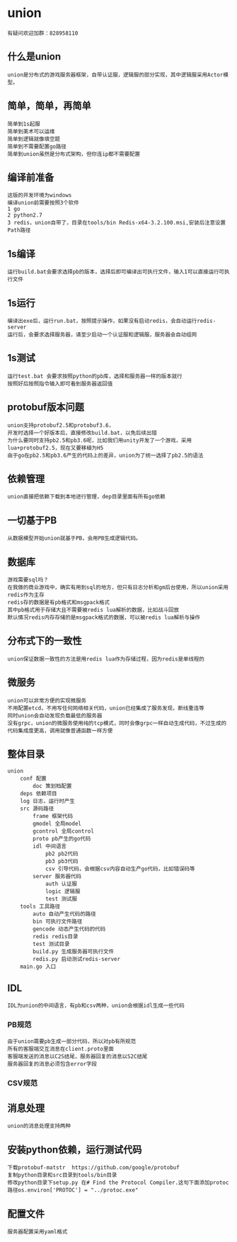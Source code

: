 # union  
	有疑问欢迎加群：828958110   
## 什么是union
	union是分布式的游戏服务器框架，自带认证服，逻辑服的部分实现，其中逻辑服采用Actor模型。   
## 简单，简单，再简单
	简单到1s起服
	简单到美术可以运维
	简单到逻辑就像填空题
	简单到不需要配置go路径
	简单到union虽然是分布式架构，但你连ip都不需要配置
## 编译前准备
	这版的开发环境为windows
	编译union前需要按照3个软件
	1 go
	2 python2.7
	3 redis，union自带了，目录在tools/bin Redis-x64-3.2.100.msi,安装后注意设置Path路径
## 1s编译
	运行build.bat会要求选择pb的版本，选择后即可编译出可执行文件，输入1可以直接运行可执行文件
## 1s运行
	编译出exe后，运行run.bat，按照提示操作，如果没有启动redis，会自动运行redis-server
	运行后，会要求选择服务器，请至少启动一个认证服和逻辑服，服务器会自动组网
## 1s测试
	运行test.bat 会要求按照python的pb库，选择和服务器一样的版本就行
	按照好后按照指令输入即可看到服务器返回值
## protobuf版本问题
	union支持protobuf2.5和protobuf3.6，
	开发时选择一个好版本后，直接修改build.bat，以免后续出错
	为什么要同时支持pb2.5和pb3.6呢，比如我们用unity开发了一个游戏，采用lua+protobuf2.5，现在又要移植为H5
	由于go在pb2.5和pb3.6产生的代码上的差异，union为了统一选择了pb2.5的语法
## 依赖管理
	union直接把依赖下载到本地进行管理，dep目录里面有所有go依赖
## 一切基于PB
	从数据模型开始union就基于PB，会用PB生成逻辑代码。
## 数据库
	游戏需要sql吗？
	在我做的商业游戏中，确实有用到sql的地方，但只有日志分析和gm后台使用，所以union采用redis作为主存
	redis存的数据是有pb格式和msgpack格式
	其中pb格式用于存储大且不需要被redis lua解析的数据，比如战斗回放
	默认情况redis内存存储的是msgpack格式的数据，可以被redis lua解析与操作
## 分布式下的一致性
	union保证数据一致性的方法是用redis lua作为存储过程，因为redis是单线程的   
## 微服务
	union可以非常方便的实现微服务   
	不用配置etcd，不用写任何网络相关代码，union已经集成了服务发现，断线重连等   
	同时union会自动发现负载最低的服务器   
	没有grpc，union的微服务使用纯的tcp模式，同时会像grpc一样自动生成代码，不过生成的代码集成度更高，调用就像普通函数一样方便   
## 整体目录
	union
		conf 配置
			doc 策划档配置
		deps 依赖项目
		log 日志，运行时产生
		src 源码路径
			frame 框架代码
			gmodel 全局model
			gcontrol 全局control
			proto pb产生的go代码
			idl 中间语言
				pb2 pb2代码
				pb3 pb3代码
				csv 引导代码，会根据csv内容自动生产go代码，比如错误码等
			server 服务器代码
				auth 认证服
				logic 逻辑服
				test 测试服
		tools 工具路径
			auto 自动产生代码的路径
			bin 可执行文件路径
			gencode 动态产生代码的代码
			redis redis目录
			test 测试目录
			build.py 生成服务器可执行文件
			redis.py 启动测试redis-server
		main.go 入口
		
## IDL
	IDL为union的中间语言，有pb和csv两种，union会根据idl生成一些代码
### PB规范
	由于union需要pb生成一部分代码，所以对pb有所规范
	所有的客服端交互消息在client.proto里面
	客服端发送的消息以C2S结尾，服务器回复的消息以S2C结尾
	服务器回复的消息必须包含error字段
### CSV规范

## 消息处理
	union的消息处理支持两种

## 安装python依赖，运行测试代码
	下载protobuf-matstr  https://github.com/google/protobuf
	复制python目录和src目录到tools/bin目录
	修改python目录下setup.py 在# Find the Protocol Compiler.这句下面添加protoc路径os.environ['PROTOC'] = "../protoc.exe"
	
	
## 配置文件
	服务器配置采用yaml格式



















